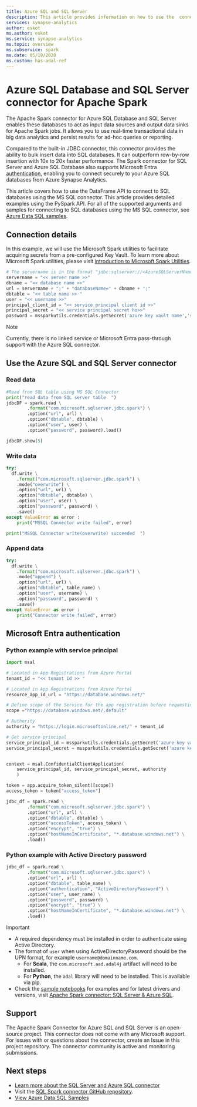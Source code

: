 ```yaml
---
title: Azure SQL and SQL Server 
description: This article provides information on how to use the  connector for moving data between Azure MS SQL and serverless Apache Spark pools.
services: synapse-analytics 
author: eskot
ms.author: eskot 
ms.service: synapse-analytics
ms.topic: overview
ms.subservice: spark
ms.date: 05/19/2020 
ms.custom: has-adal-ref
---
```


# Azure SQL Database and SQL Server connector for Apache Spark
The Apache Spark connector for Azure SQL Database and SQL Server enables these databases to act as input data sources and output data sinks for Apache Spark jobs. It allows you to use real-time transactional data in big data analytics and persist results for ad-hoc queries or reporting.

Compared to the built-in JDBC connector, this connector provides the ability to bulk insert data into SQL databases. It can outperform row-by-row insertion with 10x to 20x faster performance. The Spark connector for SQL Server and Azure SQL Database also supports Microsoft Entra [authentication](/sql/connect/spark/connector#azure-active-directory-authentication), enabling you to connect securely to your Azure SQL databases from Azure Synapse Analytics. 

This article covers how to use the DataFrame API to connect to SQL databases using the MS SQL connector. This article provides detailed examples using the PySpark API. For all of the supported arguments and samples for connecting to SQL databases using the MS SQL connector, see [Azure Data SQL samples](https://github.com/microsoft/sql-server-samples#azure-data-sql-samples-repository).


  
## Connection details
In this example, we will use the Microsoft Spark utilities to facilitate acquiring secrets from a pre-configured Key Vault. To learn more about Microsoft Spark utilities, please visit [introduction to Microsoft Spark Utilities](../microsoft-spark-utilities.md).

```python
# The servername is in the format "jdbc:sqlserver://<AzureSQLServerName>.database.windows.net:1433"
servername = "<< server name >>"
dbname = "<< database name >>"
url = servername + ";" + "databaseName=" + dbname + ";"
dbtable = "<< table name >> "
user = "<< username >>" 
principal_client_id = "<< service principal client id >>" 
principal_secret = "<< service principal secret ho>>"
password = mssparkutils.credentials.getSecret('azure key vault name','secret name')
```

> [!NOTE]
> Currently, there is no linked service or Microsoft Entra pass-through support with the Azure SQL connector.

## Use the Azure SQL and SQL Server connector

### Read data
```python
#Read from SQL table using MS SQL Connector
print("read data from SQL server table  ")
jdbcDF = spark.read \
        .format("com.microsoft.sqlserver.jdbc.spark") \
        .option("url", url) \
        .option("dbtable", dbtable) \
        .option("user", user) \
        .option("password", password).load()

jdbcDF.show(5)
```

### Write data
```python
try:
  df.write \
    .format("com.microsoft.sqlserver.jdbc.spark") \
    .mode("overwrite") \
    .option("url", url) \
    .option("dbtable", dbtable) \
    .option("user", user) \
    .option("password", password) \
    .save()
except ValueError as error :
    print("MSSQL Connector write failed", error)

print("MSSQL Connector write(overwrite) succeeded  ")
```
### Append data
```python
try:
  df.write \
    .format("com.microsoft.sqlserver.jdbc.spark") \
    .mode("append") \
    .option("url", url) \
    .option("dbtable", table_name) \
    .option("user", username) \
    .option("password", password) \
    .save()
except ValueError as error :
    print("Connector write failed", error)
```

<a name='azure-active-directory-authentication'></a>

## Microsoft Entra authentication

### Python example with service principal
```python
import msal

# Located in App Registrations from Azure Portal
tenant_id = "<< tenant id >> "

# Located in App Registrations from Azure Portal
resource_app_id_url = "https://database.windows.net/"

# Define scope of the Service for the app registration before requesting from AAD
scope ="https://database.windows.net/.default"

# Authority
authority = "https://login.microsoftonline.net/" + tenant_id

# Get service principal 
service_principal_id = mssparkutils.credentials.getSecret('azure key vault name','principal_client_id')
service_principal_secret = mssparkutils.credentials.getSecret('azure key vault name','principal_secret')


context = msal.ConfidentialClientApplication(
    service_principal_id, service_principal_secret, authority
    )

token = app.acquire_token_silent([scope])
access_token = token["access_token"]

jdbc_df = spark.read \
        .format("com.microsoft.sqlserver.jdbc.spark") \
        .option("url", url) \
        .option("dbtable", dbtable) \
        .option("accessToken", access_token) \
        .option("encrypt", "true") \
        .option("hostNameInCertificate", "*.database.windows.net") \
        .load()
```

### Python example with Active Directory password
```python
jdbc_df = spark.read \
        .format("com.microsoft.sqlserver.jdbc.spark") \
        .option("url", url) \
        .option("dbtable", table_name) \
        .option("authentication", "ActiveDirectoryPassword") \
        .option("user", user_name) \
        .option("password", password) \
        .option("encrypt", "true") \
        .option("hostNameInCertificate", "*.database.windows.net") \
        .load()
```

> [!IMPORTANT]
> - A required dependency must be installed in order to authenticate using Active Directory. 
> - The format of `user` when using ActiveDirectoryPassword should be the UPN format, for example `username@domainname.com`. 
>   - For **Scala**, the `com.microsoft.aad.adal4j` artifact will need to be installed.
>   - For **Python**, the `adal` library will need to be installed.  This is available via pip.
> - Check the [sample notebooks](https://github.com/microsoft/sql-spark-connector/tree/master/samples) for examples and for latest drivers and versions, visit [Apache Spark connector: SQL Server & Azure SQL](/sql/connect/spark/connector).

## Support

The Apache Spark Connector for Azure SQL and SQL Server is an open-source project. This connector does not come with any Microsoft support. For issues with or questions about the connector, create an Issue in this project repository. The connector community is active and monitoring submissions.

## Next steps
- [Learn more about the SQL Server and Azure SQL connector](/sql/connect/spark/connector)
- Visit the [SQL Spark connector GitHub repository](https://github.com/microsoft/sql-spark-connector).
- [View Azure Data SQL Samples](https://github.com/microsoft/sql-server-samples)

